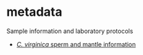 # metadata

Sample information and laboratory protocols

- [*C. virginica* sperm and mantle information](https://docs.google.com/spreadsheets/u/1/d/1_ejhH2xx81WN8EvMkEpqmc3zAGlrGOrAl5RWgL7ShJ8/edit?usp=sharing)